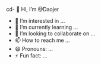 cd- 👋 Hi, I’m @Daojer
- 👀 I’m interested in ...
- 🌱 I’m currently learning ...
- 💞️ I’m looking to collaborate on ...
- 📫 How to reach me ...
- 😄 Pronouns: ...
- ⚡ Fun fact: ...
  
<!---
Daojer/Daojer is a ✨ special ✨ repository because its `README.md` (this file) appears on your GitHub profile.
You can click the Preview link to take a look at your changes.
--->
